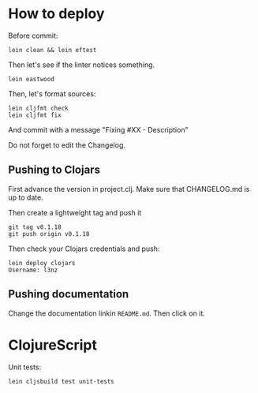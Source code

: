 # How to deploy

Before commit:

	lein clean && lein eftest

Then let's see if the linter notices something.

	lein eastwood

Then, let's format sources:

	lein cljfmt check
	lein cljfmt fix

And commit with a message "Fixing #XX - Description"

Do not forget to edit the Changelog.

## Pushing to Clojars

First advance the version in project.clj. Make sure that CHANGELOG.md is up to date.

Then create a lightweight tag and push it

	git tag v0.1.18
 	git push origin v0.1.18


Then check your Clojars credentials and push:

	lein deploy clojars
	Username: l3nz
	

## Pushing documentation

Change the documentation linkin `README.md`. Then click on it.


# ClojureScript

Unit tests:

	lein cljsbuild test unit-tests




